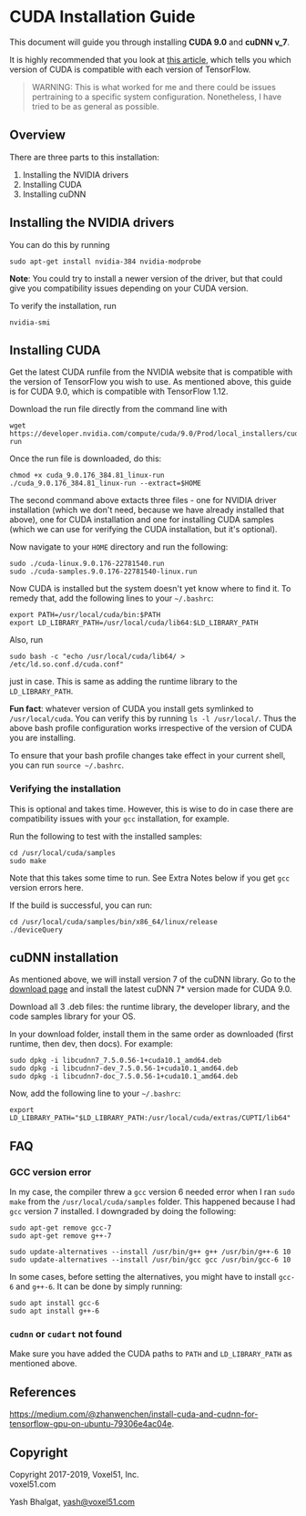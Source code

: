 # CUDA Installation Guide

This document will guide you through installing **CUDA 9.0** and **cuDNN v_7**.

It is highly recommended that you look at
[this article](https://www.tensorflow.org/install/source#tested_source_configurations),
which tells you which version of CUDA is compatible with each version of
TensorFlow.

> WARNING: This is what worked for me and there could be issues pertraining to
> a specific system configuration. Nonetheless, I have tried to be as general
> as possible.

## Overview

There are three parts to this installation:

1. Installing the NVIDIA drivers
2. Installing CUDA
3. Installing cuDNN

## Installing the NVIDIA drivers

You can do this by running

```
sudo apt-get install nvidia-384 nvidia-modprobe
```

**Note**: You could try to install a newer version of the driver, but that
could give you compatibility issues depending on your CUDA version.

To verify the installation, run

```
nvidia-smi
```

## Installing CUDA

Get the latest CUDA runfile from the NVIDIA website that is compatible with the
version of TensorFlow you wish to use. As mentioned above, this guide is for
CUDA 9.0, which is compatible with TensorFlow 1.12.

Download the run file directly from the command line with

```
wget https://developer.nvidia.com/compute/cuda/9.0/Prod/local_installers/cuda_9.0.176_384.81_linux-run
```

Once the run file is downloaded, do this:

```
chmod +x cuda_9.0.176_384.81_linux-run
./cuda_9.0.176_384.81_linux-run --extract=$HOME
```

The second command above extacts three files - one for NVIDIA driver
installation (which we don't need, because we have already installed that
above), one for CUDA installation and one for installing CUDA samples (which we
can use for verifying the CUDA installation, but it's optional).

Now navigate to your `HOME` directory and run the following:

```
sudo ./cuda-linux.9.0.176-22781540.run
sudo ./cuda-samples.9.0.176-22781540-linux.run
```

Now CUDA is installed but the system doesn't yet know where to find it. To
remedy that, add the following lines to your `~/.bashrc`:

```
export PATH=/usr/local/cuda/bin:$PATH
export LD_LIBRARY_PATH=/usr/local/cuda/lib64:$LD_LIBRARY_PATH
```

Also, run

```
sudo bash -c "echo /usr/local/cuda/lib64/ > /etc/ld.so.conf.d/cuda.conf"
```

just in case. This is same as adding the runtime library to the
`LD_LIBRARY_PATH`.

**Fun fact**: whatever version of CUDA you install gets symlinked to
`/usr/local/cuda`. You can verify this by running `ls -l /usr/local/`. Thus the
above bash profile configuration works irrespective of the version of CUDA you
are installing.

To ensure that your bash profile changes take effect in your current shell, you
can run `source ~/.bashrc`.

### Verifying the installation

This is optional and takes time. However, this is wise to do in case there are
compatibility issues with your `gcc` installation, for example.

Run the following to test with the installed samples:

```
cd /usr/local/cuda/samples
sudo make
```

Note that this takes some time to run. See Extra Notes below if you get `gcc`
version errors here.

If the build is successful, you can run:

```
cd /usr/local/cuda/samples/bin/x86_64/linux/release
./deviceQuery
```

## cuDNN installation

As mentioned above, we will install version 7 of the cuDNN library. Go to the
[download page](https://developer.nvidia.com/rdp/cudnn-download) and install
the latest cuDNN 7\* version made for CUDA 9.0.

Download all 3 .deb files: the runtime library, the developer library, and the
code samples library for your OS.

In your download folder, install them in the same order as downloaded (first
runtime, then dev, then docs). For example:

```
sudo dpkg -i libcudnn7_7.5.0.56-1+cuda10.1_amd64.deb
sudo dpkg -i libcudnn7-dev_7.5.0.56-1+cuda10.1_amd64.deb
sudo dpkg -i libcudnn7-doc_7.5.0.56-1+cuda10.1_amd64.deb
```

Now, add the following line to your `~/.bashrc`:

```
export LD_LIBRARY_PATH="$LD_LIBRARY_PATH:/usr/local/cuda/extras/CUPTI/lib64"
```

## FAQ

### GCC version error

In my case, the compiler threw a `gcc` version 6 needed error when I ran
`sudo make` from the `/usr/local/cuda/samples` folder. This happened because I
had `gcc` version 7 installed. I downgraded by doing the following:

```
sudo apt-get remove gcc-7
sudo apt-get remove g++-7

sudo update-alternatives --install /usr/bin/g++ g++ /usr/bin/g++-6 10
sudo update-alternatives --install /usr/bin/gcc gcc /usr/bin/gcc-6 10
```

In some cases, before setting the alternatives, you might have to install
`gcc-6` and `g++-6`. It can be done by simply running:

```
sudo apt install gcc-6
sudo apt install g++-6
```

### `cudnn` or `cudart` not found

Make sure you have added the CUDA paths to `PATH` and `LD_LIBRARY_PATH` as
mentioned above.

## References

https://medium.com/@zhanwenchen/install-cuda-and-cudnn-for-tensorflow-gpu-on-ubuntu-79306e4ac04e.

## Copyright

Copyright 2017-2019, Voxel51, Inc.<br> voxel51.com

Yash Bhalgat, yash@voxel51.com
